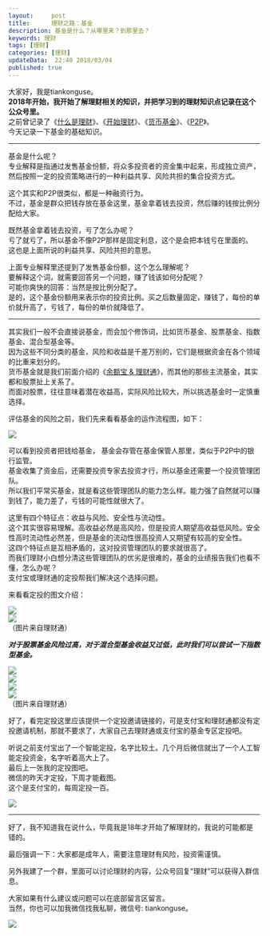 ```yaml
---   
layout:     post  
title:      理财之路：基金
description: 基金是什么？从哪里来？到那里去？  
keywords: 理财  
tags: [理财]  
categories: [理财]  
updateData:  22:40 2018/03/04
published: true  
---  
```

 
大家好，我是tiankonguse。  
**2018年开始，我开始了解理财相关的知识，并把学习到的理财知识点记录在这个公众号里。**  
之前曾记录了《[什么是理财](http://mp.weixin.qq.com/s/jghH-D6CC_mGEFkkNnvC3A)》、《[开始理财](https://mp.weixin.qq.com/s/1ZHyd_FAOsqTbAJqWgntLg)》、《[货币基金](http://mp.weixin.qq.com/s/Nc-qiTOzYVg_tpG21j4AZQ)》、《[P2P](http://mp.weixin.qq.com/s/e0Pm_-9KoLjF6LjQ3P22FA)》。  
今天记录一下基金的基础知识。  
 
***

基金是什么呢？  
专业解释是指通过发售基金份额，将众多投资者的资金集中起来，形成独立资产，然后按照一定的投资策略进行的一种利益共享、风险共担的集合投资方式。


这个其实和P2P很类似，都是一种融资行为。  
不过，基金是群众把钱存放在基金这里，基金拿着钱去投资，然后赚的钱按比例分配给大家。  


既然基金拿着钱去投资，亏了怎么办呢？  
亏了就亏了，所以基金不像P2P那样是固定利息，这个是会把本钱亏在里面的。  
这也是上面所说的利益共享、风险共担的意思。  


上面专业解释里还提到了发售基金份额，这个怎么理解呢？  
要解释这个词，就需要回答另一个问题，赚了钱该如何分配呢？  
可能你爽快的回答：当然是按比例分配了。  
是的，这个基金份额用来表示你的投资比例。买之后数量固定，赚钱了，每份的单价就升高了，亏钱了，每份的单价就降低了。  


*** 

其实我们一般不会直接说基金，而会加个修饰词，比如货币基金、股票基金、指数基金、混合型基金等。  
因为这些不同分类的基金，风险和收益是千差万别的，它们是根据资金在各个领域的比重来划分的。  
货币基金就是我们前面介绍的《[余额宝 & 理财通](http://mp.weixin.qq.com/s/Nc-qiTOzYVg_tpG21j4AZQ)》，而其他的那些主流基金，其实都和股票扯上关系了。  
而面对股票，往往意味着潜在收益高，实际风险比较大，所以挑选基金时一定慎重选择。  

评估基金的风险之前，我们先来看看基金的运作流程图，如下：  

![](//res2018.tiankonguse.com/images/2018/03/d3a7f2d0-535a-4505-8544-c61caf0c52c5.jpg)  


可以看到投资者把钱给基金， 基金会存管在基金保管人那里，类似于P2P中的银行监管。  
基金收集了资金后，还需要投资专家去投资才行，所以基金还需要一个投资管理团队。  
所以我们平常买基金，就是看这些管理团队的能力怎么样。能力强了自然就可以赚到钱了，能力差了，亏钱的可能性就很大了。  


这里有四个特征点：收益与风险、安全性与流动性。  
这个其实很容易理解。高收益必然是高风险，但是投资人期望高收益低风险。安全性高时流动性必然差，但是基金的流动性很高投资人又期望有较高的安全性。  
这四个特征点是互相矛盾的，这对投资管理团队的要求就很高了。  
而我们理财小白想分清这些管理团队的优劣是很难的，基金的业绩报告我们也看不懂，怎么办呢？  
支付宝或理财通的定投帮我们解决这个选择问题。  


来看看定投的图文介绍：  


![](//res2018.tiankonguse.com/images/2018/03/20180304215250.jpg)  
![](//res2018.tiankonguse.com/images/2018/03/20180304215328.jpg)  
（图片来自理财通）

***对于股票基金风险过高，对于混合型基金收益又过低，此时我们可以尝试一下指数型基金。***  


![](//res2018.tiankonguse.com/images/2018/03/20180304215658.jpg)  
![](//res2018.tiankonguse.com/images/2018/03/20180304215711.jpg)  
![](//res2018.tiankonguse.com/images/2018/03/20180304215823.gif)  
![](//res2018.tiankonguse.com/images/2018/03/20180304215724.jpg)  
（图片来自理财通）


好了，看完定投这里应该提供一个定投邀请链接的，可是支付宝和理财通都没有定投邀请机制，那就不要求了，大家自己去理财通或支付宝的基金专区定投吧。  

  
听说之前支付宝出了一个智能定投，名字比较土。几个月后微信就出了一个人工智能定投资金，名字听着高大上了。  
最后上一张我的定投图吧。  
微信的昨天才定投，下周才能截图。    
这个是支付宝的，每周定投一百。

![](//res2018.tiankonguse.com/images/2018/03/20180304221353.png)  



***

好了，我不知道我在说什么，毕竟我是18年才开始了解理财的，我说的可能都是错的。  

最后强调一下：大家都是成年人，需要注意理财有风险，投资需谨慎。  

另外我建了一个群，里面可以讨论理财的内容，公众号回复“理财”可以获得入群信息。   


大家如果有什么建议或问题可以在底部留言区留言。  
当然，你也可以加我微信找我私聊，微信号: tiankonguse。  

![](//res2018.tiankonguse.com/images/tiankonguse-support.png)  


